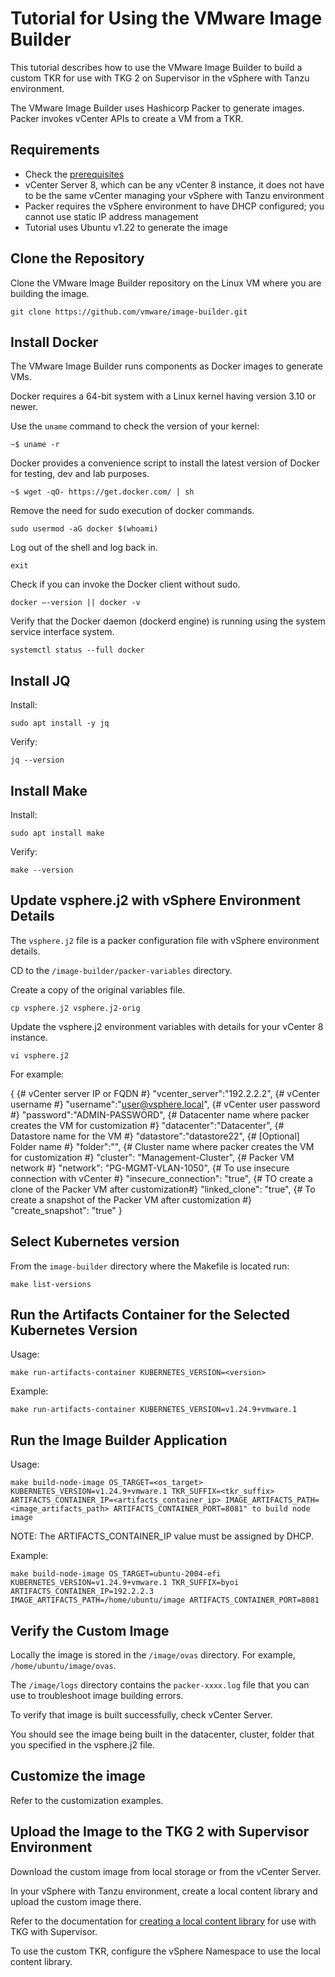 # Tutorial for Using the VMware Image Builder

This tutorial describes how to use the VMware Image Builder to build a custom TKR for use with TKG 2 on Supervisor in the vSphere with Tanzu environment.

The VMware Image Builder uses Hashicorp Packer to generate images. Packer invokes vCenter APIs to create a VM from a TKR. 

## Requirements

- Check the [prerequisites](tkg#prerequisites)
- vCenter Server 8, which can be any vCenter 8 instance, it does not have to be the same vCenter managing your vSphere with Tanzu environment
- Packer requires the vSphere environment to have DHCP configured; you cannot use static IP address management
- Tutorial uses Ubuntu v1.22 to generate the image

## Clone the Repository

Clone the VMware Image Builder repository on the Linux VM where you are building the image.

```
git clone https://github.com/vmware/image-builder.git
```

## Install Docker

The VMware Image Builder runs components as Docker images to generate VMs.

Docker requires a 64-bit system with a Linux kernel having version 3.10 or newer. 

Use the `uname` command to check the version of your kernel:

```
~$ uname -r
```

Docker provides a convenience script to install the latest version of Docker for testing, dev and lab purposes. 

```
~$ wget -qO- https://get.docker.com/ | sh
```

Remove the need for sudo execution of docker commands.  

```
sudo usermod -aG docker $(whoami)
```

Log out of the shell and log back in.

```
exit
```

Check if you can invoke the Docker client without sudo.

```
docker –-version || docker -v
```

Verify that the Docker daemon (dockerd engine) is running using the system service interface system.

```
systemctl status --full docker
```

## Install JQ

Install:

```
sudo apt install -y jq
```

Verify:

```
jq --version
```

## Install Make

Install:

```
sudo apt install make
```

Verify:

```
make --version
```

## Update vsphere.j2 with vSphere Environment Details

The `vsphere.j2` file is a packer configuration file with vSphere environment details.

CD to the `/image-builder/packer-variables` directory.

Create a copy of the original variables file.

```
cp vsphere.j2 vsphere.j2-orig

```

Update the vsphere.j2 environment variables with details for your vCenter 8 instance.

```
vi vsphere.j2
```

For example:

{
    {# vCenter server IP or FQDN #}
    "vcenter_server":"192.2.2.2",
    {# vCenter username #}
    "username":"user@vsphere.local",
    {# vCenter user password #}
    "password":"ADMIN-PASSWORD",
    {# Datacenter name where packer creates the VM for customization #}
    "datacenter":"Datacenter",
    {# Datastore name for the VM #}
    "datastore":"datastore22",
    {# [Optional] Folder name #}
    "folder":"",
    {# Cluster name where packer creates the VM for customization #}
    "cluster": "Management-Cluster",
    {# Packer VM network #}
    "network": "PG-MGMT-VLAN-1050",
    {# To use insecure connection with vCenter  #}
    "insecure_connection": "true",
    {# TO create a clone of the Packer VM after customization#}
    "linked_clone": "true",
    {# To create a snapshot of the Packer VM after customization #}
    "create_snapshot": "true"
}

## Select Kubernetes version

From the `image-builder` directory where the Makefile is located run:

```
make list-versions
```

## Run the Artifacts Container for the Selected Kubernetes Version

Usage:

```
make run-artifacts-container KUBERNETES_VERSION=<version>
```

Example:

```
make run-artifacts-container KUBERNETES_VERSION=v1.24.9+vmware.1
```

## Run the Image Builder Application

Usage:

```
make build-node-image OS_TARGET=<os_target> KUBERNETES_VERSION=v1.24.9+vmware.1 TKR_SUFFIX=<tkr_suffix> ARTIFACTS_CONTAINER_IP=<artifacts_container_ip> IMAGE_ARTIFACTS_PATH=<image_artifacts_path> ARTIFACTS_CONTAINER_PORT=8081" to build node image
```

NOTE: The ARTIFACTS_CONTAINER_IP value must be assigned by DHCP.

Example:

```
make build-node-image OS_TARGET=ubuntu-2004-efi KUBERNETES_VERSION=v1.24.9+vmware.1 TKR_SUFFIX=byoi ARTIFACTS_CONTAINER_IP=192.2.2.3 IMAGE_ARTIFACTS_PATH=/home/ubuntu/image ARTIFACTS_CONTAINER_PORT=8081
```

## Verify the Custom Image

Locally the image is stored in the `/image/ovas` directory. For example, `/home/ubuntu/image/ovas`.

The `/image/logs` directory contains the `packer-xxxx.log` file that you can use to troubleshoot image building errors.

To verify that image is built successfully, check vCenter Server. 

You should see the image being built in the datacenter, cluster, folder that you specified in the vsphere.j2 file.

## Customize the image

Refer to the customization examples.

## Upload the Image to the TKG 2 with Supervisor Environment

Download the custom image from local storage or from the vCenter Server.

In your vSphere with Tanzu environment, create a local content library and upload the custom image there.

Refer to the documentation for [creating a local content library](https://docs.vmware.com/en/VMware-vSphere/8.0/vsphere-with-tanzu-tkg/GUID-19E8E034-5256-4EFC-BEBF-D4F17A8ED021.html) for use with TKG with Supervisor.

To use the custom TKR, configure the vSphere Namespace to use the local content library.

